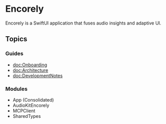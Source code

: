 # Encorely

Encorely is a SwiftUI application that fuses audio insights and adaptive UI.

## Topics

### Guides
- <doc:Onboarding>
- <doc:Architecture>
- <doc:DevelopmentNotes>

### Modules
- App (Consolidated)
- AudioKitEncorely
- MCPClient
- SharedTypes
